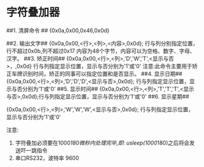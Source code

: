 # 字符叠加器 #

 

##1. 清屏命令 ##
  {0x0a,0x00,0x46,0x0d}
	
##2. 输出文字##
   {0x0a,0x00,<行>,<列>,<内容>,0x0d};
   行与列分别指定位置，行不超过0x0b,列不超过0x17 
   内容为48个字节，内容可以为空格、数字、字母、汉字。 
##3. 矫正时间##
  {0x0a,0x00,<行>,<列>,'D','W','T',<显示与否>，<yyyyMMddwhhmmss>,0x0d}
            行与列指定显示位置，显示与否分别为'1'或'0'
            注意:此命令主要用于矫正车牌识别时间，矫正的同事可以指定位置和是否显示。
##4. 显示日期##
  {0x0a,0x00,<行>,<列>,'D','D','D',<显示与否>,0x0d}; 
  行与列指定显示位置，显示与否分别为'1'或'0'
##5. 显示时间##
  {0x0a,0x00,<行>,<列>,'T','T','T',<显示与否>,0x0d};行与列指定显示位置，显示与否分别为'1'或'0'
##6. 显示星期##

{0x0a,0x00,<行>,<列>,'W','W','W',<显示与否>,0x0d}; 
行与列指定显示位置，显示与否分别为'1'或'0'

注意:
1.  字符叠加必须要在1000*180微秒内处理完毕,即: usleep(1000*180)之后将会发送吓一跳指令
2.  串口RS232，波特率 9600  
